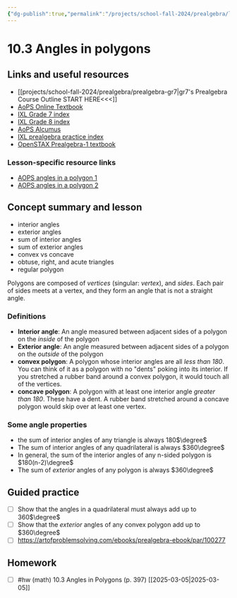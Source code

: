 ```yaml
---
{"dg-publish":true,"permalink":"/projects/school-fall-2024/prealgebra/lessons/10-3-angles-in-polygons/"}
---
```



#  10.3  Angles in polygons

## Links and useful resources 

- [[projects/school-fall-2024/prealgebra/prealgebra-gr7\|gr7's Prealgebra Course Outline START HERE<<<]]
- [AoPS Online Textbook](https://artofproblemsolving.com/ebooks/prealgebra-ebook/c0toc)
- [IXL Grade 7 index](https://www.ixl.com/math/grade-7)
- [IXL Grade 8 index](https://www.ixl.com/math/grade-8)
- [AoPS Alcumus](https://artofproblemsolving.com/teacher/students)
- [IXL prealgebra practice index](https://www.ixl.com/math/grade-7)
- [OpenSTAX Prealgebra-1 textbook](https://openstax.org/books/prealgebra-2e/pages/1-introduction)


### Lesson-specific resource links

- [AOPS angles in a polygon 1](https://artofproblemsolving.com/videos/prealgebra/chapter10/201) 
- [AOPS angles in a polygon 2](https://artofproblemsolving.com/videos/prealgebra/chapter10/202) 
  
## Concept summary and lesson


- interior angles 
- exterior angles 
- sum of interior angles 
- sum of exterior angles 
- convex vs concave 
- obtuse, right, and acute triangles 
- regular polygon 

Polygons are composed of *vertices* (singular: *vertex*), and *sides*. Each pair of sides meets at a vertex, and they form an angle that is not a straight angle.
### Definitions

- **Interior angle**: An angle measured between adjacent sides of a polygon on the *inside* of the polygon
- **Exterior angle**: An angle measured between adjacent sides of a polygon on the *outside* of the polygon
- **convex polygon**: A polygon whose interior angles are all *less than 180*. You can think of it as a polygon with no "dents" poking into its interior. If you stretched a rubber band around a convex polygon, it would touch all of the vertices.
- **concave polygon**: A polygon with at least one interior angle *greater than 180*. These have a dent. A rubber band stretched around a concave polygon would skip over at least one vertex.

### Some angle properties

- the sum of interior angles of any triangle is always 180$\degree$
- The sum of interior angles of any quadrilateral is always $360\degree$
- In general, the sum of the interior angles of any n-sided polygon is $180(n-2)\degree$
- The sum of *exterior* angles of any polygon is always $360\degree$


## Guided practice

- [ ] Show that the angles in a quadrilateral must always add up to 360$\degree$  
- [ ] Show that the *exterior* angles of any convex polygon add up to $360\degree$  
- [ ] https://artofproblemsolving.com/ebooks/prealgebra-ebook/par/100277  

## Homework

- [ ] #hw (math) 10.3 Angles in Polygons (p. 397) [[2025-03-05\|2025-03-05]]